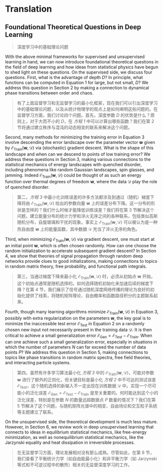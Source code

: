 # Translation

## Foundational Theoretical Questions in Deep Learning

> 深度学习中的基础理论问题

With the above minimal frameworks for supervised and unsupervised learning in hand, we can now introduce foundational theoretical questions in the field of deep learning and how ideas from statistical physics have begun to shed light on these questions. On the supervised side, we discuss four questions. First, what is the advantage of depth $\displaystyle  D$? In principle, what functions can be computed in Equation 1 for large, but not small, $\displaystyle  D$? We address this question in Section 2 by making a connection to dynamical phase transitions between order and chaos.

> 有了上面监督学习和无监督学习的最小化框架，现在我们可以引出深度学习中的基础理论问题，以及从统计物理学的观点上是如何阐明这些问题的。在监督学习方面，我们讨论四个问题。首先，深度参数 $\displaystyle  D$ 的优势是什么？原则上，对于大而不小的 $\displaystyle  D$，在 _方程 1_ 中可以计算出哪些函数？我们在第 2 节将通过建立秩序与混沌的动态相变的联系来解决这个问题。

Second, many methods for minimizing the training error in Equation 3 involve descending the error landscape over the parameter vector $\displaystyle {\mathbf{w} }$ given by $\displaystyle {\mathcal{E} }_{\text{Train} }{\left({\mathbf{w} },{\mathcal{D} }\right)}$ via (stochastic) gradient descent. What is the shape of this landscape and  when can we descend to points of low training error? We address these questions in Section 3, making various connections to the statistical mechanics of energy landscapes with quenched disorder, including phenomena like random Gaussian landscapes, spin glasses, and jamming. Indeed $\displaystyle {\mathcal{E} }_{\text{Train} }{\left({\mathbf{w} },{\mathcal{D} }\right)}$ could be thought of as such an energy function over thermal degrees of freedom $\displaystyle {\mathbf{w} }$, where the data $\displaystyle {\mathcal{D} }$ play the role of quenched disorder.

> 第二，_方程 3_ 中最小化训练误差的许多方法都涉及到通过（随机）梯度下降将由 $\displaystyle {\mathcal{E} }_{\text{Train} }{\left({\mathbf{w} },{\mathcal{D} }\right)}$ 给出的参数向量 $\displaystyle {\mathbf{w} }$ 上的误差分布下降。这一分布的形状是怎样的？我们什么时候才能降低训练误差？我们将在第 3 节解决这个问题，建立能量分布的统计力学和淬火无序之间的各种联系，包括类似高斯随机分布，自旋玻璃和干扰的现象。事实上 $\displaystyle {\mathcal{E} }_{\text{Train} }{\left({\mathbf{w} },{\mathcal{D} }\right)}$ 可以被认为是一种热自由度 $\displaystyle {\mathbf{w} }$ 上的能量函数，其中数据 $\displaystyle {\mathcal{D} }$ 充当了淬火无序的角色。

Third, when minimizing $\displaystyle {\mathcal{E} }_{\text{Train} }{\left({\mathbf{w} },{\mathcal{D} }\right)}$ via gradient descent, one must start at an initial point $\displaystyle {\mathbf{w} }$, which is often chosen randomly. How can one choose the random initialization to accelerate subsequent gradient descent? In Section 4, we show that theories of signal propagation through random deep networks provide clues to good initializations, making connections to topics in random matrix theory, free probability, and functional path integrals.

> 第三，当通过梯度下降来最小化 $\displaystyle {\mathcal{E} }_{\text{Train} }{\left({\mathbf{w} },{\mathcal{D} }\right)}$ 时，必须从初始点 $\displaystyle {\mathbf{w} }$ 开始，这个初始点通常是随机选择的。如何选择随机初始化来加速后续的梯度下降？在第 4 节，我们展示了信号通过随机深度网络传播的理论为良好的初始化提供了线索，将随机矩阵理论、自由概率和函数路径积分的主题联系起来。

Fourth, though many learning algorithms minimize $\displaystyle {\mathcal{E} }_{\text{Train} }{\left({\mathbf{w} },{\mathcal{D} }\right)}$ in Equation 3, possibly with extra regularization on the parameters $\displaystyle {\mathbf{w} }$, the key goal is to minimize the inaccessible test error $\displaystyle {\mathcal{E} }_{\text{Test} }$ in Equation 2 on a randomly chosen new input not necessarily present in the training data $\displaystyle {\mathcal{D} }$. It is then critical to achieve a small generalization error $\displaystyle {\mathcal{E} }_{\text{Gen} }={\mathcal{E} }_{\text{Test} }-{\mathcal{E} }_{\text{Train} }$. When can one achieve such a small generalization error, especially in situations in which the number of parameters $\displaystyle  N$ can far exceed the number of data points $\displaystyle  P$? We address this question in Section 5, making connections to topics like phase transitions in random matrix spectra, free field theories, and interacting particle systems.

> 第四，虽然有许多学习算法最小化 _方程 3_ 中的 $\displaystyle {\mathcal{E} }_{\text{Train} }{\left({\mathbf{w} },{\mathcal{D} }\right)}$，可能对参数 $\displaystyle {\mathbf{w} }$ 进行了额外的正则化，但关键目标是最小化 _方程 2_ 中不可达的测试误差 $\displaystyle {\mathcal{E} }_{\text{Test} }$，这个随机选择的新输入不一定出现在训练数据 $\displaystyle {\mathcal{D} }$ 中。实现一个尽可能小的泛化误差 $\displaystyle {\mathcal{E} }_{\text{Gen} }={\mathcal{E} }_{\text{Test} }-{\mathcal{E} }_{\text{Train} }$ 是至关重要的。何时能达到这个小的泛化误差，特别是在参数 $\displaystyle  N$ 的数量远超数据点 $\displaystyle  P$ 数量的情况下？我们在第 5 节解决了这个问题，与随机矩阵光谱中的相变、自由场论和交互粒子系统等主题建立了联系。

On the unsupervised side, the theoretical development is much less mature. However, in Section 6, we review work in deep unsupervised learning that connects to ideas in equilibrium statistical mechanics, like free-energy minimization, as well as nonequilibrium statistical mechanics, like the Jarzynski equality and heat dissipation in irreversible processes.

> 在无监督学习方面，理论发展相对没有那么成熟。尽管如此，在第 6 节，我们查看了平衡统计力学（如自由能最小化）和非平衡力学（如 Jarzynski 等式和不可逆过程中的散热）相关的无监督深度学习的工作。


